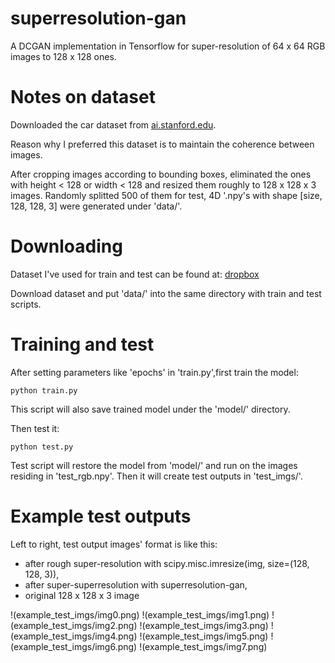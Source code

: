 # superresolution-gan
A DCGAN implementation in Tensorflow for super-resolution of 64 x 64 RGB images to 128 x 128 ones.

# Notes on dataset

Downloaded the car dataset from [ai.stanford.edu](http://ai.stanford.edu/~jkrause/cars/car_dataset.html).

Reason why I preferred this dataset is to maintain the coherence between images.

After cropping images according to bounding boxes, eliminated the ones with height < 128 or width < 128 and 
resized them roughly to 128 x 128 x 3 images. Randomly splitted 500 of them for test,
4D '.npy's with shape [size, 128, 128, 3] were generated under 'data/'.

# Downloading

Dataset I've used for train and test can be found at: [dropbox](https://www.dropbox.com/sh/on18ekittp46n9f/AAAmezABdsGv7RphhHbK6ljHa?dl=0)

Download dataset and put 'data/' into the same directory with train and test scripts.

# Training and test

After setting parameters like 'epochs' in 'train.py',first train the model:

```
python train.py
```

This script will also save trained model under the 'model/'  directory.

Then test it:

```
python test.py
```

Test script will restore the model from 'model/' and run on the images residing in 'test_rgb.npy'.
Then it will create test outputs in 'test_imgs/'. 

# Example test outputs

Left to right, test output images' format is like this:
 - after rough super-resolution with scipy.misc.imresize(img, size=(128, 128, 3)),
 - after super-superresolution with superresolution-gan,
 - original 128 x 128 x 3 image
 
 !(example_test_imgs/img0.png)
 !(example_test_imgs/img1.png)
 !(example_test_imgs/img2.png)
 !(example_test_imgs/img3.png)
 !(example_test_imgs/img4.png)
 !(example_test_imgs/img5.png)
 !(example_test_imgs/img6.png)
 !(example_test_imgs/img7.png)
